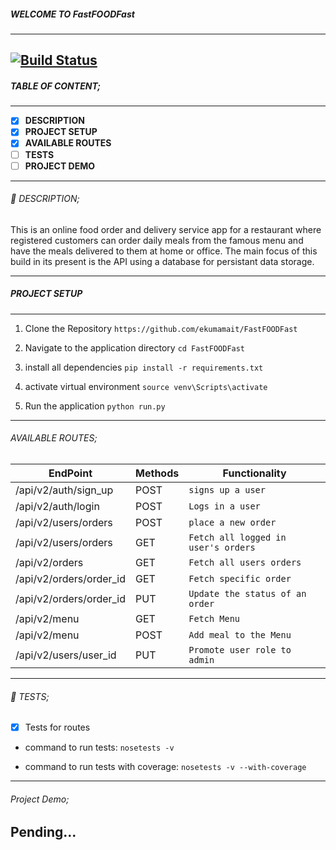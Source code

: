 
##### WELCOME TO FastFOODFast

------------
[![Build Status](https://travis-ci.org/ekumamait/FastFOODFast.svg?branch=ft-challenge-three)](https://travis-ci.org/ekumamait/FastFOODFast)
------------

##### TABLE OF CONTENT;

------------

- [x] **DESCRIPTION**
- [x] **PROJECT SETUP**
- [x] **AVAILABLE ROUTES**
- [ ] **TESTS**
- [ ] **PROJECT DEMO**

------------

###### :page_facing_up: DESCRIPTION;

This is an online food order and delivery service app for a restaurant where registered customers can order daily meals from the famous menu and have the meals delivered to them at home or office. The main focus of this build in its present is the API using a database for persistant data storage.

------------

##### PROJECT SETUP

------------

1. Clone the Repository
`https://github.com/ekumamait/FastFOODFast`

2. Navigate to the application directory
`cd FastFOODFast`

3. install all dependencies
`pip install -r requirements.txt`

4. activate virtual environment
`source venv\Scripts\activate`

5. Run the application
`python run.py`

------------

###### AVAILABLE ROUTES;

|  EndPoint   | Methods | Functionality |
| ------------ |------------| ------------ |
| /api/v2/auth/sign_up | POST | `signs up a user `  |
| /api/v2/auth/login | POST | `Logs in a user` |
| /api/v2/users/orders | POST | `place a new order`  |
| /api/v2/users/orders| GET | `Fetch all logged in user's orders` |
| /api/v2/orders| GET | `Fetch all users orders` |
| /api/v2/orders/order_id| GET | `Fetch specific order` |
| /api/v2/orders/order_id| PUT | `Update the status of an order` |
| /api/v2/menu| GET | `Fetch Menu` |
| /api/v2/menu| POST | `Add meal to the Menu` |
| /api/v2/users/user_id| PUT | `Promote user role to admin` |

------------

###### :microscope: TESTS;

- [x] Tests for routes 

- command to run tests:
    ` nosetests -v `

- command to run tests with coverage:
    ` nosetests -v --with-coverage ` 
      
------------

###### Project Demo;

Pending...
------------

